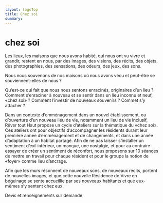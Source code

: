 ```yaml
---
layout: logoTop
title: Chez soi
summary: 
---
```

<h1>chez soi</h1> 


<p class="intro-text">Les lieux, les maisons que nous avons habité, qui nous ont vu vivre et grandir,  restent en nous, par des images, des visions, des récits, des objets, des photographies, des sensations, des odeurs, des jeux, des sons.</p>

<p class="intro-text">Nous nous souvenons de nos maisons où nous avons vécu et peut-être se souviennent-elles de nous ?</p> 

<p class="intro-text">Qu’est-ce qui fait que nous nous sentons enracinés, originaires d’un lieu ? 
Comment s’enraciner à nouveau et se sentir dans un lieu inconnu et neuf, «chez soi» ? Comment l’investir de nouveaux souvenirs ? Commet s’y attacher ?</p>

<p class="intro-text">Dans un contexte d’emménagement dans un nouvel établissement, ou d’ouverture d’un nouveau lieu de vie, notamment un lieu de vie inclusif, Rêver tout Haut propose un cycle d’ateliers sur la thématique du «chez soi». 
Ces ateliers ont pour objectifs d’accompagner les résidents durant leur première année d’emménagement et de changements, et dans une année d’adaptation à un habitat partagé. 
Afin de ne pas laisser s’installer un sentiment d’exil intérieur, un manque, une nostalgie, et pour au contraire essayer de créer un sentiment de réconfort, nous proposons sur 10 séances de mettre en travail pour chaque résident et pour le groupe la notion de «foyer» comme lieu d’ancrage.</p> 

<p class="intro-text">Afin que les murs résonnent de nouveaux sons, de nouveaux récits, portent de nouvelles images, et que cette nouvelle Résidence de Vivre en béguinage se sente accueillie par ses nouveaux habitants et que eux-mêmes s’y sentent chez eux.</p>

<p class="intro-text">Devis et renseignements sur demande.</p> 


